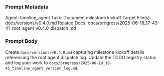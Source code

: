 ### Prompt Metadata
Agent: timeline_agent
Task: Document milestone kickoff
Target File(s): docs/versions/v0.4.0.md
Related Docs: docs/progress/2025-06-18_17-43-41_root_agent_v0.4.0_dispatch.md

### Prompt Body
Create `docs/versions/v0.4.0.md` capturing milestone kickoff details referencing the root agent dispatch log. Update the TODO registry status and log your work to `docs/progress/2025-06-19_10-45_timeline_agent_version_log.md`.
